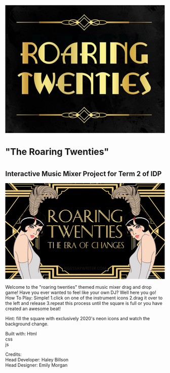 <img src="images/roaringtwenties_text.jpg" alt="roaring twenties sign">

<h1>"The Roaring Twenties"<h1>
<h2>Interactive Music Mixer Project for Term 2 of IDP</h2>

<img src="images/eraOfChange.jpg" alt="stylized poster reading era of change">

Welcome to the "roaring twenties" themed music mixer drag and drop game! Have you ever wanted to feel like your own DJ? Well here you go!
How To Play:
Simple!
1.click on one of the instrument icons
2.drag it over to the left and release
3.repeat this process until the square is full or you have created an awesome beat!

Hint: fill the square with exclusively 2020's neon icons and watch the background change.

Built with:
Html<br>
css<br>
js<br>



Credits:<br>
Head Developer: Haley Billson <br>
Head Designer: Emily Morgan<br>
